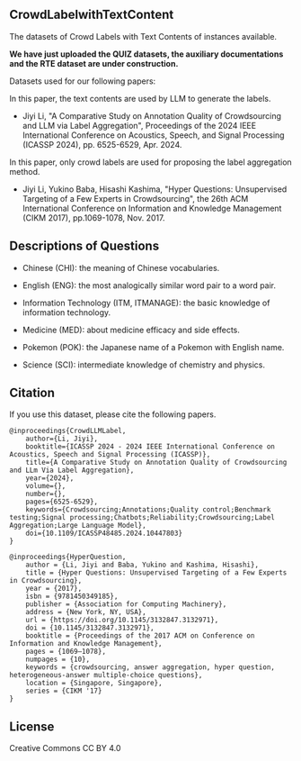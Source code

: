 ## CrowdLabelwithTextContent
The datasets of Crowd Labels with Text Contents of instances available. 

**We have just uploaded the QUIZ datasets, the auxiliary documentations and the RTE dataset are under construction.**

Datasets used for our following papers: 

In this paper, the text contents are used by LLM to generate the labels. 

- Jiyi Li, "A Comparative Study on Annotation Quality of Crowdsourcing and LLM via Label Aggregation", Proceedings of the 2024 IEEE International Conference on Acoustics, Speech, and Signal Processing (ICASSP 2024), pp. 6525-6529, Apr. 2024.


In this paper, only crowd labels are used for proposing the label aggregation method. 
- Jiyi Li, Yukino Baba, Hisashi Kashima, "Hyper Questions: Unsupervised Targeting of a Few Experts in Crowdsourcing", the 26th ACM International Conference on Information and Knowledge Management (CIKM 2017), pp.1069-1078, Nov. 2017.
 


## Descriptions of Questions
- Chinese (CHI): the meaning of Chinese vocabularies. 

- English (ENG): the most analogically similar word pair to a word pair.

- Information Technology (ITM, ITMANAGE): the basic knowledge of information technology.

- Medicine (MED): about medicine efficacy and side effects. 

- Pokemon (POK): the Japanese name of a Pokemon with English name. 

- Science (SCI): intermediate knowledge of chemistry and physics. 

## Citation

If you use this dataset, please cite the following papers.  

	@inproceedings{CrowdLLMLabel,
		author={Li, Jiyi},
		booktitle={ICASSP 2024 - 2024 IEEE International Conference on Acoustics, Speech and Signal Processing (ICASSP)}, 
		title={A Comparative Study on Annotation Quality of Crowdsourcing and LLm Via Label Aggregation}, 
		year={2024},
		volume={},
		number={},
		pages={6525-6529},
		keywords={Crowdsourcing;Annotations;Quality control;Benchmark testing;Signal processing;Chatbots;Reliability;Crowdsourcing;Label Aggregation;Large Language Model},
		doi={10.1109/ICASSP48485.2024.10447803}
	}

	@inproceedings{HyperQuestion,
		author = {Li, Jiyi and Baba, Yukino and Kashima, Hisashi},
		title = {Hyper Questions: Unsupervised Targeting of a Few Experts in Crowdsourcing},
		year = {2017},
		isbn = {9781450349185},
		publisher = {Association for Computing Machinery},
		address = {New York, NY, USA},
		url = {https://doi.org/10.1145/3132847.3132971},
		doi = {10.1145/3132847.3132971},
		booktitle = {Proceedings of the 2017 ACM on Conference on Information and Knowledge Management},
		pages = {1069–1078},
		numpages = {10},
		keywords = {crowdsourcing, answer aggregation, hyper question, heterogeneous-answer multiple-choice questions},
		location = {Singapore, Singapore},
		series = {CIKM '17}
	}

## License
Creative Commons CC BY 4.0
